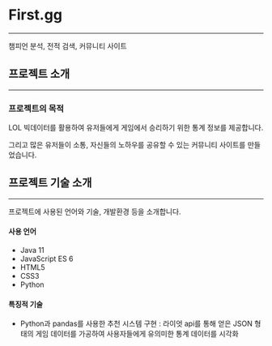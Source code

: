 # First.gg

---

챔피언 분석, 전적 검색, 커뮤니티 사이트

## 프로젝트 소개

---

### 프로젝트의 목적

LOL 빅데이터를 활용하여 유저들에게 게임에서 승리하기 위한 통계 정보를 제공합니다.

그리고 많은 유저들이 소통, 자신들의 노하우를 공유할 수 있는 커뮤니티 사이트를 만들었습니다.

## 프로젝트 기술 소개 

---

프로젝트에 사용된 언어와 기술, 개발환경 등을 소개합니다.

#### 사용 언어

- Java 11
- JavaScript ES 6
- HTML5
- CSS3
- Python

#### 특징적 기술 

- Python과 pandas를 사용한 추천 시스템 구현 : 라이엇 api를 통해 얻은 JSON 형태의 게임 데이터를 가공하여 
사용자들에게 유의미한 통계 데이터를 시각화